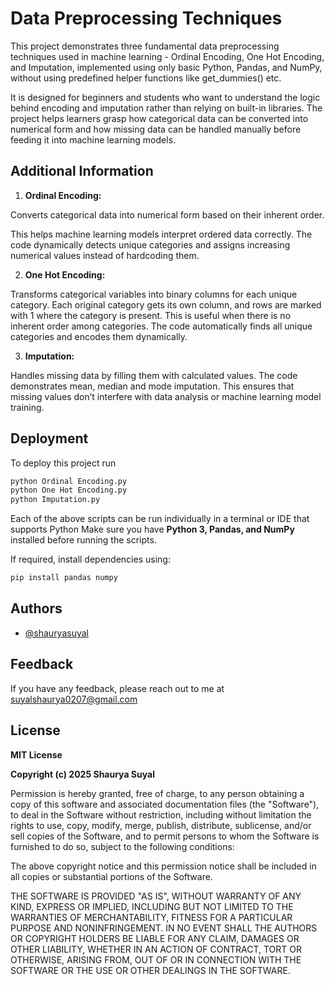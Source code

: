 
# Data Preprocessing Techniques

This project demonstrates three fundamental data preprocessing techniques used in machine learning - Ordinal Encoding, One Hot Encoding, and Imputation, implemented using only basic Python, Pandas, and NumPy, without using predefined helper functions like get_dummies() etc. 

It is designed for beginners and students who want to understand the logic behind encoding and imputation rather than relying on built-in libraries. The project helps learners grasp how categorical data can be converted into numerical form and how missing data can be handled manually before feeding it into machine learning models.













## Additional Information

1. **Ordinal Encoding:**    

Converts categorical data into numerical form based on their inherent order.

This helps machine learning models interpret ordered data correctly.
The code dynamically detects unique categories and assigns increasing numerical values instead of hardcoding them.

2. **One Hot Encoding:**

Transforms categorical variables into binary columns for each unique category.
Each original category gets its own column, and rows are marked with 1 where the category is present.
This is useful when there is no inherent order among categories.
The code automatically finds all unique categories and encodes them dynamically.

3. **Imputation:**

Handles missing data by filling them with calculated values.
The code demonstrates mean, median and mode imputation.
This ensures that missing values don’t interfere with data analysis or machine learning model training.



## Deployment

To deploy this project run

```bash
python Ordinal Encoding.py
python One Hot Encoding.py
python Imputation.py

```
Each of the above scripts can be run individually in a terminal or IDE that supports Python 
Make sure you have **Python 3, Pandas, and NumPy** installed before running the scripts.

If required, install dependencies using:

```bash
pip install pandas numpy

```


## Authors

- [@shauryasuyal](https://www.github.com/shauryasuyal;)


## Feedback

If you have any feedback, please reach out to me at suyalshaurya0207@gmail.com


## License

**MIT License**

**Copyright (c) 2025 Shaurya Suyal**

Permission is hereby granted, free of charge, to any person obtaining a copy
of this software and associated documentation files (the "Software"), to deal
in the Software without restriction, including without limitation the rights
to use, copy, modify, merge, publish, distribute, sublicense, and/or sell
copies of the Software, and to permit persons to whom the Software is
furnished to do so, subject to the following conditions:

The above copyright notice and this permission notice shall be included in all
copies or substantial portions of the Software.

THE SOFTWARE IS PROVIDED "AS IS", WITHOUT WARRANTY OF ANY KIND, EXPRESS OR
IMPLIED, INCLUDING BUT NOT LIMITED TO THE WARRANTIES OF MERCHANTABILITY,
FITNESS FOR A PARTICULAR PURPOSE AND NONINFRINGEMENT. IN NO EVENT SHALL THE
AUTHORS OR COPYRIGHT HOLDERS BE LIABLE FOR ANY CLAIM, DAMAGES OR OTHER
LIABILITY, WHETHER IN AN ACTION OF CONTRACT, TORT OR OTHERWISE, ARISING FROM,
OUT OF OR IN CONNECTION WITH THE SOFTWARE OR THE USE OR OTHER DEALINGS IN THE
SOFTWARE.

